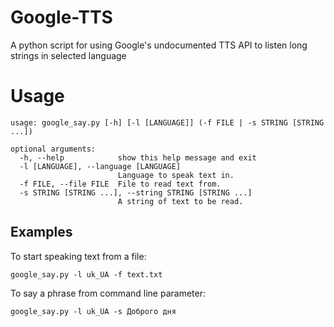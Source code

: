Google-TTS
====================

A python script for using Google's undocumented TTS API to listen long strings in selected language

Usage
=====

```
usage: google_say.py [-h] [-l [LANGUAGE]] (-f FILE | -s STRING [STRING ...])

optional arguments:
  -h, --help            show this help message and exit
  -l [LANGUAGE], --language [LANGUAGE]
                        Language to speak text in.
  -f FILE, --file FILE  File to read text from.
  -s STRING [STRING ...], --string STRING [STRING ...]
                        A string of text to be read.
```


Examples
---

To start speaking text from a file:

```
google_say.py -l uk_UA -f text.txt 
```

To say a phrase from command line parameter:
```
google_say.py -l uk_UA -s Доброго дня
```